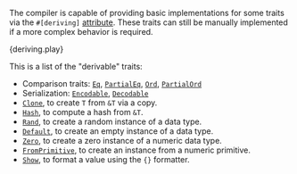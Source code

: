 The compiler is capable of providing basic implementations for some traits via
the `#[deriving]` [attribute](/attribute.html). These traits can still be
manually implemented if a more complex behavior is required.

{deriving.play}

This is a list of the "derivable" traits:
* Comparison traits:
  [`Eq`](http://static.rust-lang.org/doc/master/std/cmp/trait.Eq.html),
  [`PartialEq`](http://static.rust-lang.org/doc/master/std/cmp/trait.PartialEq.html),
  [`Ord`](http://static.rust-lang.org/doc/master/std/cmp/trait.Ord.html),
  [`PartialOrd`](http://static.rust-lang.org/doc/master/std/cmp/trait.PartialOrd.html)
* Serialization:
  [`Encodable`](http://static.rust-lang.org/doc/master/serialize/trait.Encodable.html),
  [`Decodable`](http://static.rust-lang.org/doc/master/serialize/trait.Decodable.html)
* [`Clone`](http://static.rust-lang.org/doc/master/std/clone/trait.Clone.html),
  to create `T` from `&T` via a copy.
* [`Hash`](http://static.rust-lang.org/doc/master/std/hash/trait.Hash.html), to
  compute a hash from `&T`.
* [`Rand`](http://static.rust-lang.org/doc/master/rand/trait.Rand.html), to
  create a random instance of a data type.
* [`Default`](http://static.rust-lang.org/doc/master/std/default/trait.Default.html),
  to create an empty instance of a data type.
* [`Zero`](http://static.rust-lang.org/doc/master/std/num/trait.Zero.html), to
  create a zero instance of a numeric data type.
* [`FromPrimitive`](http://static.rust-lang.org/doc/master/std/num/trait.FromPrimitive.html),
  to create an instance from a numeric primitive.
* [`Show`](http://static.rust-lang.org/doc/master/std/fmt/trait.Show.html), to
  format a value using the `{}` formatter.
